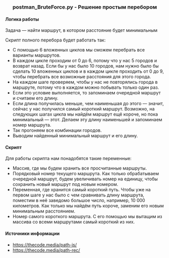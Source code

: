 ### <p align="center">postman_BruteForce.py - Решение простым перебором</p>

#### Логика работы
Задача — найти маршрут, в котором расстояние будет минимальным

Скрипт полного перебора будет работать так:

- С помощью 6 вложенных циклов мы сможем перебрать все варианты маршрутов. 
- В каждом цикле проходим от 0 до 6, потому что у нас 5 городов и возврат назад. Если бы у нас было 10 городов, нам нужно было бы сделать 10 вложенных циклов и в каждом цикле проходить от 0 до 9, чтобы перебрать все возможные расстояния для этого города.
- На каждом шаге проверяем, чтобы у нас не повторялись города в маршруте, потому что в каждом можно побывать только один раз.
- Если это условие выполняется, то запоминаем очередной маршрут и считаем его длину. 
- Если длина получилась меньше, чем наименьшая до этого — значит, сейчас у нас получился самый короткий маршрут. Возможно, на следующих шагах цикла мы найдём маршрут ещё короче, но пока минимальный — этот. Делаем эту длину наименьшей и запоминаем номер маршрута.
- Так прогоняем все комбинации городов.
- Выводим найденный минимальный маршрут и его длину.

#### Скрипт
Для работы скрипта нам понадобятся такие переменные:

- Массив, где мы будем хранить все просчитанные маршруты.
- Порядковый номер текущего маршрута. Как только обрабатываем очередной маршрут, будем увеличивать номер на единицу, чтобы сохранить новый маршрут под новым номером.
- Переменная, где хранится самый короткий путь. Чтобы уже на первом шаге у нас было с чем сравнивать длину маршрута, поместим в неё заведомо большое число, например, 10 000 километров. Как только мы найдём путь короче, заменим его новым минимальным расстоянием.
- Номер самого короткого маршрута. С его помощью мы вытащим из массива со всеми маршрутами самый короткий из них.

#### Источники информации
- https://thecode.media/path-js/
- https://thecode.media/path-rec/


